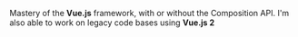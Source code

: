 Mastery of the **Vue.js** framework, with or without the Composition API. I'm also able to work on legacy code bases using **Vue.js 2**
